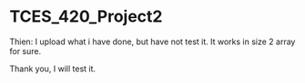 # TCES_420_Project2
Thien: I upload what i have done, but have not test it. It works in size 2 array for sure. 

Thank you, I will test it.
